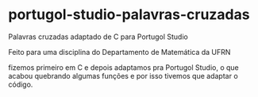 # portugol-studio-palavras-cruzadas
Palavras cruzadas adaptado de C para Portugol Studio



Feito para uma disciplina do Departamento de Matemática da UFRN

fizemos primeiro em C e depois adaptamos pra Portugol Studio, o que acabou quebrando algumas funções e por isso tivemos que adaptar o código.
